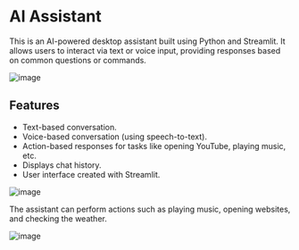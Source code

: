 
# AI Assistant

This is an AI-powered desktop assistant built using Python and Streamlit. It allows users to interact via text or voice input, providing responses based on common questions or commands. 


![image](https://github.com/user-attachments/assets/2844fbdc-a92e-4f83-89a8-25ba51826784)

## Features
- Text-based conversation.
- Voice-based conversation (using speech-to-text).
- Action-based responses for tasks like opening YouTube, playing music, etc.
- Displays chat history.
- User interface created with Streamlit.

![image](https://github.com/user-attachments/assets/2f2bd4cc-6e5a-4483-b212-78ac61f42cfc)

The assistant can perform actions such as playing music, opening websites, and checking the weather.


![image](https://github.com/user-attachments/assets/91c0ecfa-d02a-4d9f-9647-c5a0420d2d46)

